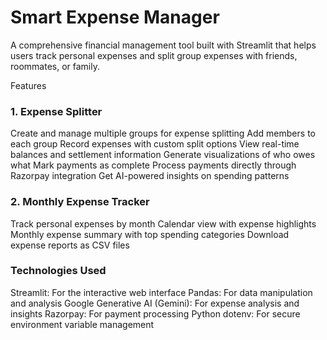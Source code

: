 # Smart Expense Manager
A comprehensive financial management tool built with Streamlit that helps users track personal expenses and split group expenses with friends, roommates, or family.

Features
### 1. Expense Splitter

Create and manage multiple groups for expense splitting
Add members to each group
Record expenses with custom split options
View real-time balances and settlement information
Generate visualizations of who owes what
Mark payments as complete
Process payments directly through Razorpay integration
Get AI-powered insights on spending patterns

### 2. Monthly Expense Tracker

Track personal expenses by month
Calendar view with expense highlights
Monthly expense summary with top spending categories
Download expense reports as CSV files

### Technologies Used

Streamlit: For the interactive web interface
Pandas: For data manipulation and analysis
Google Generative AI (Gemini): For expense analysis and insights
Razorpay: For payment processing
Python dotenv: For secure environment variable management
